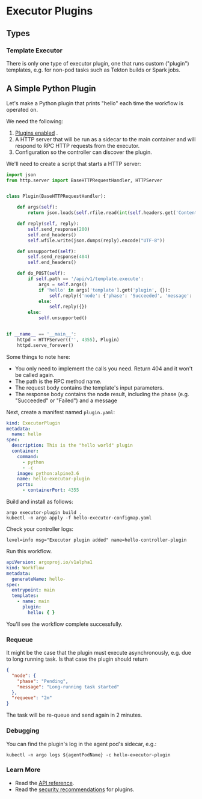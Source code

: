 # Executor Plugins

## Types

### Template Executor

There is only one type of executor plugin, one that runs custom ("plugin") templates, e.g. for non-pod tasks such as
Tekton builds or Spark jobs.

## A Simple Python Plugin

Let's make a Python plugin that prints "hello" each time the workflow is operated on.

We need the following:

1. [Plugins enabled](plugins.md) .
2. A HTTP server that will be run as a sidecar to the main container and will respond to RPC HTTP requests from the executor.
3. Configuration so the controller can discover the plugin.

We'll need to create a script that starts a HTTP server:

```python
import json
from http.server import BaseHTTPRequestHandler, HTTPServer


class Plugin(BaseHTTPRequestHandler):

    def args(self):
        return json.loads(self.rfile.read(int(self.headers.get('Content-Length'))))

    def reply(self, reply):
        self.send_response(200)
        self.end_headers()
        self.wfile.write(json.dumps(reply).encode("UTF-8"))

    def unsupported(self):
        self.send_response(404)
        self.end_headers()

    def do_POST(self):
        if self.path == '/api/v1/template.execute':
            args = self.args()
            if 'hello' in args['template'].get('plugin', {}):
                self.reply({'node': {'phase': 'Succeeded', 'message': 'Hello template!'}})
            else:
                self.reply({})
        else:
            self.unsupported()


if __name__ == '__main__':
    httpd = HTTPServer(('', 4355), Plugin)
    httpd.serve_forever()
```

Some things to note here:

* You only need to implement the calls you need. Return 404 and it won't be called again.
* The path is the RPC method name.
* The request body contains the template's input parameters.
* The response body contains the node result, including the phase (e.g. "Succeeded" or "Failed") and a message

Next, create a manifest named `plugin.yaml`:

```yaml
kind: ExecutorPlugin
metadata:
  name: hello
spec:
  description: This is the "hello world" plugin
  container:
    command:
      - python
      - -c
    image: python:alpine3.6
    name: hello-executor-plugin
    ports:
      - containerPort: 4355
```

Build and install as follows:

```shell
argo executor-plugin build .
kubectl -n argo apply -f hello-executor-configmap.yaml
```

Check your controller logs:

```
level=info msg="Executor plugin added" name=hello-controller-plugin
```

Run this workflow.

```yaml
apiVersion: argoproj.io/v1alpha1
kind: Workflow
metadata:
  generateName: hello-
spec:
  entrypoint: main
  templates:
    - name: main
      plugin:
        hello: { }
```

You'll see the workflow complete successfully.

### Requeue

It might be the case that the plugin must execute asynchronously, e.g. due to long running task. Is that case the plugin
should return

```json
{
  "node": {
    "phase": "Pending",
    "message": "Long-running task started"
  },
  "requeue": "2m"
}
```

The task will be re-queue and send again in 2 minutes.

### Debugging

You can find the plugin's log in the agent pod's sidecar, e.g.:

```
kubectl -n argo logs ${agentPodName} -c hello-executor-plugin
```

### Learn More

- Read the [API reference](executor_swagger.md).
- Read the [security recommendations](plugins.md#security) for plugins.